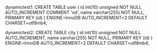 dynamictest1:
CREATE TABLE user (
  id int(10) unsigned NOT NULL AUTO_INCREMENT COMMENT 'od',
  name varchar(255) NOT NULL,
  PRIMARY KEY (id)
) ENGINE=InnoDB AUTO_INCREMENT=2 DEFAULT CHARSET=utf8mb4;

dynamictest2:
CREATE TABLE city (
  id int(10) unsigned NOT NULL AUTO_INCREMENT,
  name varchar(255) NOT NULL,
  PRIMARY KEY (id)
) ENGINE=InnoDB AUTO_INCREMENT=2 DEFAULT CHARSET=utf8mb4;
